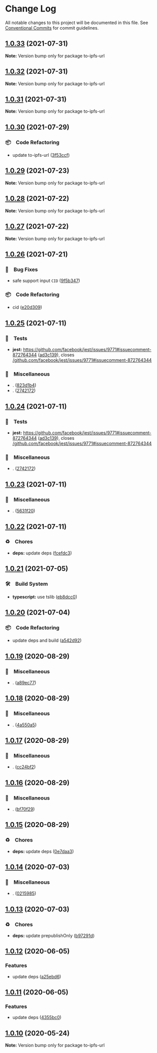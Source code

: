 # Change Log

All notable changes to this project will be documented in this file.
See [Conventional Commits](https://conventionalcommits.org) for commit guidelines.

## [1.0.33](https://github.com/bluelovers/ws-ipfs/compare/to-ipfs-url@1.0.32...to-ipfs-url@1.0.33) (2021-07-31)

**Note:** Version bump only for package to-ipfs-url





## [1.0.32](https://github.com/bluelovers/ws-ipfs/compare/to-ipfs-url@1.0.31...to-ipfs-url@1.0.32) (2021-07-31)

**Note:** Version bump only for package to-ipfs-url





## [1.0.31](https://github.com/bluelovers/ws-ipfs/compare/to-ipfs-url@1.0.30...to-ipfs-url@1.0.31) (2021-07-31)

**Note:** Version bump only for package to-ipfs-url





## [1.0.30](https://github.com/bluelovers/ws-ipfs/compare/to-ipfs-url@1.0.29...to-ipfs-url@1.0.30) (2021-07-29)


### 📦　Code Refactoring

* update to-ipfs-url ([3f53ccf](https://github.com/bluelovers/ws-ipfs/commit/3f53ccf4f6f6590246193282bb4b5fa252fadc7c))





## [1.0.29](https://github.com/bluelovers/ws-ipfs/compare/to-ipfs-url@1.0.28...to-ipfs-url@1.0.29) (2021-07-23)

**Note:** Version bump only for package to-ipfs-url





## [1.0.28](https://github.com/bluelovers/ws-ipfs/compare/to-ipfs-url@1.0.27...to-ipfs-url@1.0.28) (2021-07-22)

**Note:** Version bump only for package to-ipfs-url





## [1.0.27](https://github.com/bluelovers/ws-ipfs/compare/to-ipfs-url@1.0.26...to-ipfs-url@1.0.27) (2021-07-22)

**Note:** Version bump only for package to-ipfs-url





## [1.0.26](https://github.com/bluelovers/ws-ipfs/compare/to-ipfs-url@1.0.25...to-ipfs-url@1.0.26) (2021-07-21)


### 🐛　Bug Fixes

* safe support input `CID` ([9f5b347](https://github.com/bluelovers/ws-ipfs/commit/9f5b3470c3b183bb28a82f28b52cc3c4b9aa8d33))


### 📦　Code Refactoring

* cid ([e20d309](https://github.com/bluelovers/ws-ipfs/commit/e20d309716b4d4a2473725319e9a2172ee811415))





## [1.0.25](https://github.com/bluelovers/ws-ipfs/compare/to-ipfs-url@1.0.23...to-ipfs-url@1.0.25) (2021-07-11)


### 🚨　Tests

* **jest:** https://github.com/facebook/jest/issues/9771#issuecomment-872764344 ([ad3c139](https://github.com/bluelovers/ws-ipfs/commit/ad3c139f307d9b3d001b32148d5d5651ed905ad0)), closes [/github.com/facebook/jest/issues/9771#issuecomment-872764344](https://github.com//github.com/facebook/jest/issues/9771/issues/issuecomment-872764344)


### 🔖　Miscellaneous

* . ([823d1b4](https://github.com/bluelovers/ws-ipfs/commit/823d1b4add2fb35bc228e738708fad903ea29df1))
* . ([2742172](https://github.com/bluelovers/ws-ipfs/commit/2742172440928000c1c6aa873c933a5744c49f69))





## [1.0.24](https://github.com/bluelovers/ws-ipfs/compare/to-ipfs-url@1.0.23...to-ipfs-url@1.0.24) (2021-07-11)


### 🚨　Tests

* **jest:** https://github.com/facebook/jest/issues/9771#issuecomment-872764344 ([ad3c139](https://github.com/bluelovers/ws-ipfs/commit/ad3c139f307d9b3d001b32148d5d5651ed905ad0)), closes [/github.com/facebook/jest/issues/9771#issuecomment-872764344](https://github.com//github.com/facebook/jest/issues/9771/issues/issuecomment-872764344)


### 🔖　Miscellaneous

* . ([2742172](https://github.com/bluelovers/ws-ipfs/commit/2742172440928000c1c6aa873c933a5744c49f69))





## [1.0.23](https://github.com/bluelovers/ws-ipfs/compare/to-ipfs-url@1.0.22...to-ipfs-url@1.0.23) (2021-07-11)


### 🔖　Miscellaneous

* . ([5631f20](https://github.com/bluelovers/ws-ipfs/commit/5631f2093178db2a887d3e92e2d233fcbb7449fb))





## [1.0.22](https://github.com/bluelovers/ws-ipfs/compare/to-ipfs-url@1.0.21...to-ipfs-url@1.0.22) (2021-07-11)


### ♻️　Chores

* **deps:** update deps ([fcefdc3](https://github.com/bluelovers/ws-ipfs/commit/fcefdc3a612719f7bcf3ab6ae1980744ea75a6d7))





## [1.0.21](https://github.com/bluelovers/ws-ipfs/compare/to-ipfs-url@1.0.20...to-ipfs-url@1.0.21) (2021-07-05)


### 🛠　Build System

* **typescript:** use tslib ([eb8dcc0](https://github.com/bluelovers/ws-ipfs/commit/eb8dcc03d5033b358cc14ba9ff51e35c1c547c22))





## [1.0.20](https://github.com/bluelovers/ws-ipfs/compare/to-ipfs-url@1.0.19...to-ipfs-url@1.0.20) (2021-07-04)


### 📦　Code Refactoring

* update deps and build ([a542d92](https://github.com/bluelovers/ws-ipfs/commit/a542d92420faef55f6879fedc07d563f21db03a7))





## [1.0.19](https://github.com/bluelovers/ws-ipfs/compare/to-ipfs-url@1.0.18...to-ipfs-url@1.0.19) (2020-08-29)


### 🔖　Miscellaneous

* . ([a89ec77](https://github.com/bluelovers/ws-ipfs/commit/a89ec77c79a26768acfede82c769a6a792eee25b))





## [1.0.18](https://github.com/bluelovers/ws-ipfs/compare/to-ipfs-url@1.0.17...to-ipfs-url@1.0.18) (2020-08-29)


### 🔖　Miscellaneous

* . ([4a550a5](https://github.com/bluelovers/ws-ipfs/commit/4a550a55ccd04d245d5935914d091a879986a8f2))





## [1.0.17](https://github.com/bluelovers/ws-ipfs/compare/to-ipfs-url@1.0.16...to-ipfs-url@1.0.17) (2020-08-29)


### 🔖　Miscellaneous

* . ([cc24bf2](https://github.com/bluelovers/ws-ipfs/commit/cc24bf22e5f25f217df7c54b8671a476e5da575d))





## [1.0.16](https://github.com/bluelovers/ws-ipfs/compare/to-ipfs-url@1.0.15...to-ipfs-url@1.0.16) (2020-08-29)


### 🔖　Miscellaneous

* . ([bf70f29](https://github.com/bluelovers/ws-ipfs/commit/bf70f298426c11645d5343255656fa72e0cae844))





## [1.0.15](https://github.com/bluelovers/ws-ipfs/compare/to-ipfs-url@1.0.14...to-ipfs-url@1.0.15) (2020-08-29)


### ♻️　Chores

* **deps:** update deps ([0e7daa3](https://github.com/bluelovers/ws-ipfs/commit/0e7daa377053512cbdae9752a96ee6d9abf0b9dd))





## [1.0.14](https://github.com/bluelovers/ws-ipfs/compare/to-ipfs-url@1.0.13...to-ipfs-url@1.0.14) (2020-07-03)


### 🔖　Miscellaneous

* . ([0215985](https://github.com/bluelovers/ws-ipfs/commit/02159857809e29f3a2476a54e13ab1b8a7191433))





## [1.0.13](https://github.com/bluelovers/ws-ipfs/compare/to-ipfs-url@1.0.12...to-ipfs-url@1.0.13) (2020-07-03)


### ♻️　Chores

* **deps:** update prepublishOnly ([b97291d](https://github.com/bluelovers/ws-ipfs/commit/b97291d25341f48482aaae290d4b78375e57cbd2))





## [1.0.12](https://github.com/bluelovers/ws-ipfs/compare/to-ipfs-url@1.0.11...to-ipfs-url@1.0.12) (2020-06-05)


### Features

* update deps ([a25ebd6](https://github.com/bluelovers/ws-ipfs/commit/a25ebd688ccfd54f164b3ff89cf6cdb2e7f6e478))





## [1.0.11](https://github.com/bluelovers/ws-ipfs/compare/to-ipfs-url@1.0.10...to-ipfs-url@1.0.11) (2020-06-05)


### Features

* update deps ([4355bc0](https://github.com/bluelovers/ws-ipfs/commit/4355bc0161fa03725b7455cee33ac834a99b7cd9))





## [1.0.10](https://github.com/bluelovers/ws-ipfs/compare/to-ipfs-url@1.0.9...to-ipfs-url@1.0.10) (2020-05-24)

**Note:** Version bump only for package to-ipfs-url
